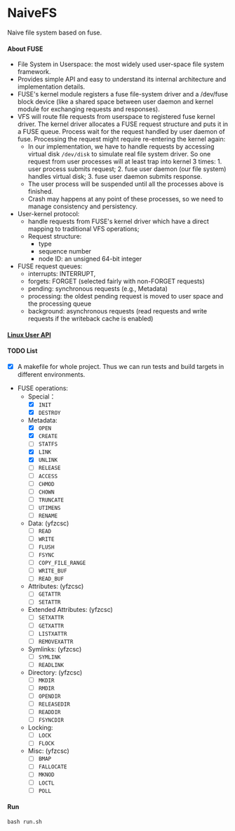 # NaiveFS
Naive file system based on fuse.
#### About FUSE

- File System in Userspace: the most widely used user-space file system framework.
- Provides simple API and easy to understand its internal architecture and implementation details.
- FUSE's kernel module registers a fuse file-system driver and a /dev/fuse block device (like a shared space between user daemon and kernel module for exchanging requests and responses).
- VFS will route file requests from userspace to registered fuse kernel driver. The kernel driver allocates a FUSE request structure and puts it in a FUSE queue. Process wait for the request handled by user daemon of fuse. Processing the request might require re-entering the kernel again:
  - In our implementation, we have to handle requests by accessing virtual disk `/dev/disk` to simulate real file system driver. So one request from user processes will at least trap into kernel 3 times: 1. user process submits request; 2. fuse user daemon (our file system) handles virtual disk; 3. fuse user daemon submits response.
  - The user process will be suspended until all the processes above is finished.
  - Crash may happens at any point of these processes, so we need to manage consistency and persistency.
- User-kernel protocol:
  - handle requests from FUSE's kernel driver which have a direct mapping to traditional VFS operations;
  - Request structure:
    - type
    - sequence number
    - node ID: an unsigned 64-bit integer
- FUSE request queues:
  - interrupts: INTERRUPT, 
  - forgets: FORGET (selected fairly with non-FORGET requests)
  - pending: synchronous requests (e.g., Metadata)
  - processing: the oldest pending request is moved to user space and the processing queue
  - background: asynchronous requests (read requests and write requests if the writeback cache is enabled)

#### [Linux User API](https://man7.org/linux/man-pages/man2)
#### TODO List

- [x] A makefile for whole project. Thus we can run tests and build targets in different environments.

- FUSE operations:
  - Special：
    - [x] `INIT`
    - [x] `DESTROY`
  - Metadata:
    - [x] `OPEN`
    - [x] `CREATE`
    - [ ] `STATFS`
    - [x] `LINK`
    - [x] `UNLINK`
    - [ ] `RELEASE`
    - [ ] `ACCESS`
    - [ ] `CHMOD`
    - [ ] `CHOWN`
    - [ ] `TRUNCATE`
    - [ ] `UTIMENS`
    - [ ] `RENAME`
  - Data: (yfzcsc)
    - [ ] `READ`
    - [ ] `WRITE`
    - [ ] `FLUSH`
    - [ ] `FSYNC`
    - [ ] `COPY_FILE_RANGE`
    - [ ] `WRITE_BUF`
    - [ ] `READ_BUF`
  - Attributes: (yfzcsc)
    - [ ] `GETATTR`
    - [ ] `SETATTR`
  - Extended Attributes: (yfzcsc)
    - [ ] `SETXATTR`
    - [ ] `GETXATTR`
    - [ ] `LISTXATTR`
    - [ ] `REMOVEXATTR`
  - Symlinks: (yfzcsc)
    - [ ] `SYMLINK`
    - [ ] `READLINK`
  - Directory: (yfzcsc)
    - [ ] `MKDIR`
    - [ ] `RMDIR`
    - [ ] `OPENDIR` 
    - [ ] `RELEASEDIR`
    - [ ] `READDIR`
    - [ ] `FSYNCDIR`
  - Locking:
    - [ ] `LOCK`
    - [ ] `FLOCK`
  - Misc: (yfzcsc)
    - [ ] `BMAP`
    - [ ] `FALLOCATE`
    - [ ] `MKNOD`
    - [ ] `LOCTL`
    - [ ] `POLL`

#### Run

```shell
bash run.sh
```